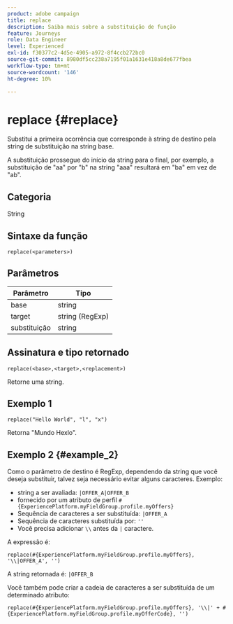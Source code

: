 ```yaml
---
product: adobe campaign
title: replace
description: Saiba mais sobre a substituição de função
feature: Journeys
role: Data Engineer
level: Experienced
exl-id: f30377c2-4d5e-4905-a972-8f4ccb272bc0
source-git-commit: 8980df5cc238a7195f01a1631e418a8de677fbea
workflow-type: tm+mt
source-wordcount: '146'
ht-degree: 10%

---
```


# replace {#replace}

Substitui a primeira ocorrência que corresponde à string de destino pela string de substituição na string base.

A substituição prossegue do início da string para o final, por exemplo, a substituição de &quot;aa&quot; por &quot;b&quot; na string &quot;aaa&quot; resultará em &quot;ba&quot; em vez de &quot;ab&quot;.

## Categoria

String

## Sintaxe da função

`replace(<parameters>)`

## Parâmetros

| Parâmetro | Tipo |
|-----------|--------------|
| base | string |
| target | string (RegExp) |
| substituição | string |

## Assinatura e tipo retornado

`replace(<base>,<target>,<replacement>)`

Retorne uma string.

## Exemplo 1

`replace("Hello World", "l", "x")`

Retorna &quot;Mundo Hexlo&quot;.

## Exemplo 2 {#example_2}

Como o parâmetro de destino é RegExp, dependendo da string que você deseja substituir, talvez seja necessário evitar alguns caracteres. Exemplo:

* string a ser avaliada: `|OFFER_A|OFFER_B`
* fornecido por um atributo de perfil `#{ExperiencePlatform.myFieldGroup.profile.myOffers}`
* Sequência de caracteres a ser substituída: `|OFFER_A`
* Sequência de caracteres substituída por: `''`
* Você precisa adicionar `\\` antes da `|` caractere.

A expressão é:

`replace(#{ExperiencePlatform.myFieldGroup.profile.myOffers}, '\\|OFFER_A', '')`

A string retornada é: `|OFFER_B`

Você também pode criar a cadeia de caracteres a ser substituída de um determinado atributo:

`replace(#{ExperiencePlatform.myFieldGroup.profile.myOffers}, '\\|' + #{ExperiencePlatform.myFieldGroup.profile.myOfferCode}, '')`
